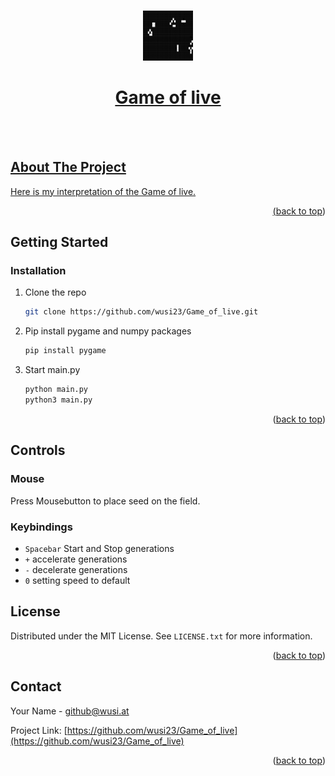 <a name="readme-top"></a>

<!-- PROJECT LOGO -->
<br />
<div align="center">
    <a href="https://github.com/wusi23/Game_of_live">
    <img src="img/game_of_live_title_01.png" alt="Logo" width="80" height="80">
    <h1 align="center">Game of live</h1>
</div>
<br />
<br />

<!-- ABOUT THE PROJECT -->

## About The Project

Here is my interpretation of the Game of live.

<p align="right">(<a href="#readme-top">back to top</a>)</p>

<!-- GETTING STARTED -->

## Getting Started

### Installation

1. Clone the repo
   ```sh
   git clone https://github.com/wusi23/Game_of_live.git
   ```
2. Pip install pygame and numpy packages
   ```sh
   pip install pygame
   ```
3. Start main.py
   ```sh
   python main.py
   python3 main.py
   ```

<p align="right">(<a href="#readme-top">back to top</a>)</p>

<!-- CONTROLS -->

## Controls

### Mouse

Press Mousebutton to place seed on the field.

### Keybindings

- `Spacebar` Start and Stop generations
- ` + ` accelerate generations
- ` - ` decelerate generations
- ` 0 ` setting speed to default

<!-- LICENSE -->

## License

Distributed under the MIT License. See `LICENSE.txt` for more information.

<p align="right">(<a href="#readme-top">back to top</a>)</p>

<!-- CONTACT -->

## Contact

Your Name - github@wusi.at

Project Link: [https://github.com/wusi23/Game_of_live](https://github.com/wusi23/Game_of_live)

<p align="right">(<a href="#readme-top">back to top</a>)</p>
